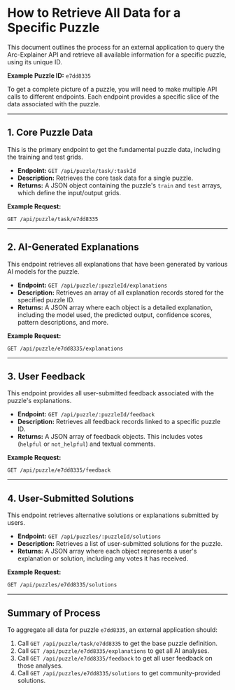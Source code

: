 # How to Retrieve All Data for a Specific Puzzle

This document outlines the process for an external application to query the Arc-Explainer API and retrieve all available information for a specific puzzle, using its unique ID.

**Example Puzzle ID:** `e7dd8335`

To get a complete picture of a puzzle, you will need to make multiple API calls to different endpoints. Each endpoint provides a specific slice of the data associated with the puzzle.

---

## 1. Core Puzzle Data

This is the primary endpoint to get the fundamental puzzle data, including the training and test grids.

*   **Endpoint:** `GET /api/puzzle/task/:taskId`
*   **Description:** Retrieves the core task data for a single puzzle.
*   **Returns:** A JSON object containing the puzzle's `train` and `test` arrays, which define the input/output grids.

**Example Request:**
```
GET /api/puzzle/task/e7dd8335
```

---

## 2. AI-Generated Explanations

This endpoint retrieves all explanations that have been generated by various AI models for the puzzle.

*   **Endpoint:** `GET /api/puzzle/:puzzleId/explanations`
*   **Description:** Retrieves an array of all explanation records stored for the specified puzzle ID.
*   **Returns:** A JSON array where each object is a detailed explanation, including the model used, the predicted output, confidence scores, pattern descriptions, and more.

**Example Request:**
```
GET /api/puzzle/e7dd8335/explanations
```

---

## 3. User Feedback

This endpoint provides all user-submitted feedback associated with the puzzle's explanations.

*   **Endpoint:** `GET /api/puzzle/:puzzleId/feedback`
*   **Description:** Retrieves all feedback records linked to a specific puzzle ID.
*   **Returns:** A JSON array of feedback objects. This includes votes (`helpful` or `not_helpful`) and textual comments.

**Example Request:**
```
GET /api/puzzle/e7dd8335/feedback
```

---

## 4. User-Submitted Solutions

This endpoint retrieves alternative solutions or explanations submitted by users.

*   **Endpoint:** `GET /api/puzzles/:puzzleId/solutions`
*   **Description:** Retrieves a list of user-submitted solutions for the puzzle.
*   **Returns:** A JSON array where each object represents a user's explanation or solution, including any votes it has received.

**Example Request:**
```
GET /api/puzzles/e7dd8335/solutions
```

---

## Summary of Process

To aggregate all data for puzzle `e7dd8335`, an external application should:

1.  Call `GET /api/puzzle/task/e7dd8335` to get the base puzzle definition.
2.  Call `GET /api/puzzle/e7dd8335/explanations` to get all AI analyses.
3.  Call `GET /api/puzzle/e7dd8335/feedback` to get all user feedback on those analyses.
4.  Call `GET /api/puzzles/e7dd8335/solutions` to get community-provided solutions.
